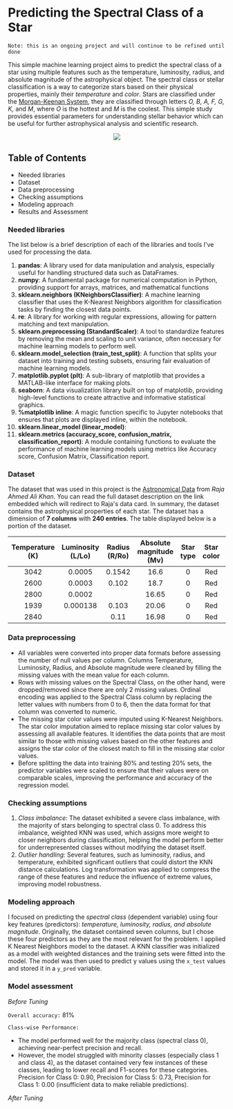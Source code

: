 # Predicting the Spectral Class of a Star
`Note: this is an ongoing project and will continue to be refined until done`

This simple machine learning project aims to predict the spectral class of a star using multiple features such as the temperature, luminosity, radius, and absolute magnitude of the astrophysical object. The spectral class or stellar classification is a way to categorize stars based on their physical properties, mainly their _temperature_ and _color_. Stars are classified under the [Morgan-Keenan System](https://en.wikipedia.org/wiki/Stellar_classification), they are classified through letters _O, B, A, F, G, K,_ and _M_, where _O_ is the hottest and _M_ is the coolest. This simple study provides essential parameters for understanding stellar behavior which can be useful for further astrophysical analysis and scientific research. 

<p align="center">
  <img src="https://upload.wikimedia.org/wikipedia/commons/3/37/Stellar_Classification_Chart.png" />
</p>

## Table of Contents
* Needed libraries
* Dataset
* Data preprocessing
* Checking assumptions
* Modeling approach
* Results and Assessment

### Needed libraries
The list below is a brief description of each of the libraries and tools I've used for processing the data.
1. **pandas**: A library used for data manipulation and analysis, especially useful for handling structured data such as DataFrames.
2. **numpy**: A fundamental package for numerical computation in Python, providing support for arrays, matrices, and mathematical functions
3. **sklearn.neighbors (KNeighborsClassifier)**: A machine learning classifier that uses the K-Nearest Neighbors algorithm for classification tasks by finding the closest data points.
4. **re**: A library for working with regular expressions, allowing for pattern matching and text manipulation.
5. **sklearn.preprocessing (StandardScaler)**: A tool to standardize features by removing the mean and scaling to unit variance, often necessary for machine learning models to perform well.
6. **sklearn.model_selection (train_test_split)**: A function that splits your dataset into training and testing subsets, ensuring fair evaluation of machine learning models.
7. **matplotlib.pyplot (plt)**: A sub-library of matplotlib that provides a MATLAB-like interface for making plots.
8. **seaborn**: A data visualization library built on top of matplotlib, providing high-level functions to create attractive and informative statistical graphics.
9. **%matplotlib inline**: A magic function specific to Jupyter notebooks that ensures that plots are displayed inline, within the notebook.
10. **sklearn.linear_model (linear_model)**: 
11. **sklearn.metrics (accuracy_score, confusion_matrix, classification_report)**: A module containing functions to evaluate the performance of machine learning models using metrics like Accuracy score, Confusion Matrix, Classification report.

### Dataset
The dataset that was used in this project is the [Astronomical Data](https://www.kaggle.com/datasets/datascientist97/astronomical-data) from _Raja Ahmed Ali Khan_. You can read the full dataset description on the link embedded which will redirect to Raja's data card. In summary, the dataset contains the astrophysical properties of each star. The dataset has a dimension of **7 columns** with **240 entries**. The table displayed below is a portion of the dataset.

| Temperature (K) | Luminosity (L/Lo) | Radius (R/Ro) | Absolute magnitude (Mv) |  Star type | Star color | Spectral Class |
|:----------: |:----------:|:------:| :--------------------:|:---------: |:---------: | :------------: |
|    3042     |   0.0005   | 0.1542 |         16.6          |      0     |     Red    |        M       |
|    2600     |   0.0003   | 0.102  |         18.7          |      0     |     Red    |        M       |
|    2800     |   0.0002   |        |        16.65          |      0     |     Red    |        M       |
|    1939     |  0.000138  | 0.103  |        20.06          |      0     |     Red    |        M       |
|    2840     |            | 0.11   |        16.98          |      0     |     Red    |        M       |

### Data preprocessing
* All variables were converted into proper data formats before assessing the number of null values per column. Columns Temperature, Luminosity, Radius, and Absolute magnitude were cleaned by filling the missing values with the mean value for each column.
* Rows with missing values on the Spectral Class, on the other hand, were dropped/removed since there are only 2 missing values. Ordinal encoding was applied to the Spectral Class column by replacing the letter values with numbers from 0 to 6, then the data format for that column was converted to numeric.
* The missing star color values were imputed using K-Nearest Neighbors. The star color imputation aimed to replace missing star color values by assessing all available features. It identifies the data points that are most similar to those with missing values based on the other features and assigns the star color of the closest match to fill in the missing star color values.
* Before splitting the data into training 80% and testing 20% sets, the predictor variables were scaled to ensure that their values were on comparable scales, improving the performance and accuracy of the regression model.

### Checking assumptions
1. _Class imbalance:_
The dataset exhibited a severe class imbalance, with the majority of stars belonging to spectral class 0. To address this imbalance, weighted KNN was used, which assigns more weight to closer neighbors during classification, helping the model perform better for underrepresented classes without modifying the dataset itself.
2. _Outlier handling:_
Several features, such as luminosity, radius, and temperature, exhibited significant outliers that could distort the KNN distance calculations.
Log transformation was applied to compress the range of these features and reduce the influence of extreme values, improving model robustness.

### Modeling approach
I focused on predicting the _spectral class_ (dependent variable) using four key features (predictors): _temperature, luminosity, radius, and absolute magnitude_. Originally, the dataset contained seven columns, but I chose these four predictors as they are the most relevant for the problem. I applied K Nearest Neighbors model to the dataset. A KNN classifier was initialized as a model with weighted distances and the training sets were fitted into the model. The model was then used to predict y values using the `x_test` values and stored it in a `y_pred` variable. 

### Model assessment
_Before Tuning_

`Overall accuracy:` 81%

`Class-wise Performance:` 

* The model performed well for the majority class (spectral class 0), achieving near-perfect precision and recall.
* However, the model struggled with minority classes (especially class 1 and class 4), as the dataset contained very few instances of these classes, leading to lower recall and F1-scores for these categories. Precision for Class 0: 0.90, Precision for Class 5: 0.73, Precision for Class 1: 0.00 (insufficient data to make reliable predictions).

_After Tuning_




